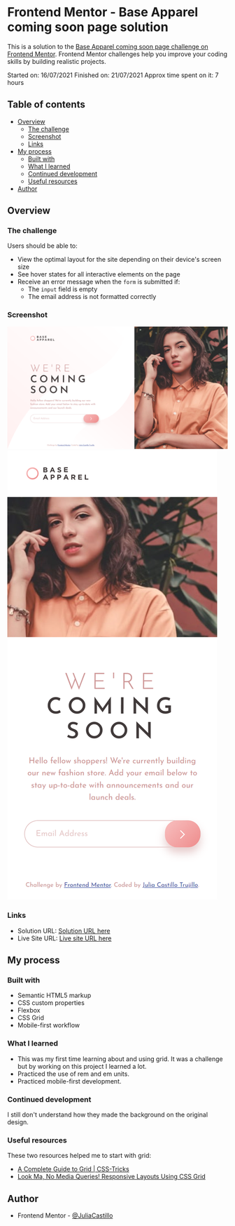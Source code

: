 # Frontend Mentor - Base Apparel coming soon page solution

This is a solution to the [Base Apparel coming soon page challenge on Frontend Mentor](https://www.frontendmentor.io/challenges/base-apparel-coming-soon-page-5d46b47f8db8a7063f9331a0). Frontend Mentor challenges help you improve your coding skills by building realistic projects. 

Started on: 16/07/2021
Finished on: 21/07/2021
Approx time spent on it: 7 hours

## Table of contents

- [Overview](#overview)
  - [The challenge](#the-challenge)
  - [Screenshot](#screenshot)
  - [Links](#links)
- [My process](#my-process)
  - [Built with](#built-with)
  - [What I learned](#what-i-learned)
  - [Continued development](#continued-development)
  - [Useful resources](#useful-resources)
- [Author](#author)


## Overview

### The challenge

Users should be able to:

- View the optimal layout for the site depending on their device's screen size
- See hover states for all interactive elements on the page
- Receive an error message when the `form` is submitted if:
  - The `input` field is empty
  - The email address is not formatted correctly

### Screenshot

![Desktop solution](design/FM-base-apparel-coming-soon-screenshot-desktop.png)
![Mobile solution](design/FM-base-apparel-coming-soon-screenshot-mobile.png)


### Links

- Solution URL: [Solution URL here](https://www.frontendmentor.io/solutions/mobilefirst-coming-soon-page-using-grid-and-flexbox-2tkx3ott1)
- Live Site URL: [Live site URL here](https://juliacastillo.github.io/FM-base-apparel-coming-soon/)

## My process

### Built with

- Semantic HTML5 markup
- CSS custom properties
- Flexbox
- CSS Grid
- Mobile-first workflow


### What I learned

 - This was my first time learning about and using grid. It was a challenge but by working on this project I learned a lot.
 - Practiced the use of rem and em units.
 - Practiced mobile-first development.



### Continued development

I still don't understand how they made the background on the original design.


### Useful resources

These two resources helped me to start with grid:

- [A Complete Guide to Grid | CSS-Tricks](https://css-tricks.com/snippets/css/complete-guide-grid/)
- [Look Ma, No Media Queries! Responsive Layouts Using CSS Grid](https://css-tricks.com/look-ma-no-media-queries-responsive-layouts-using-css-grid/)


## Author

- Frontend Mentor - [@JuliaCastillo](https://www.frontendmentor.io/profile/yourusername)

